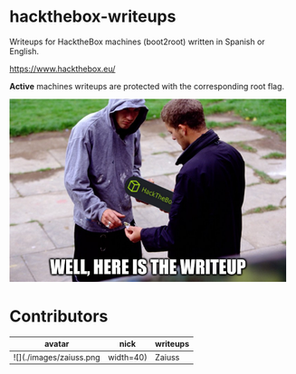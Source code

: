 # hackthebox-writeups
Writeups for HacktheBox machines (boot2root) written in Spanish or English.  

https://www.hackthebox.eu/  


**Active** machines writeups are protected with the corresponding root flag.

![hpys_htb_writeups logo](./images/htb_writeup.png)  

# Contributors

 avatar | nick | writeups  
 --- | --- | ---  
 ![](./images/zaiuss.png | width=40) | Zaiuss | 1    

